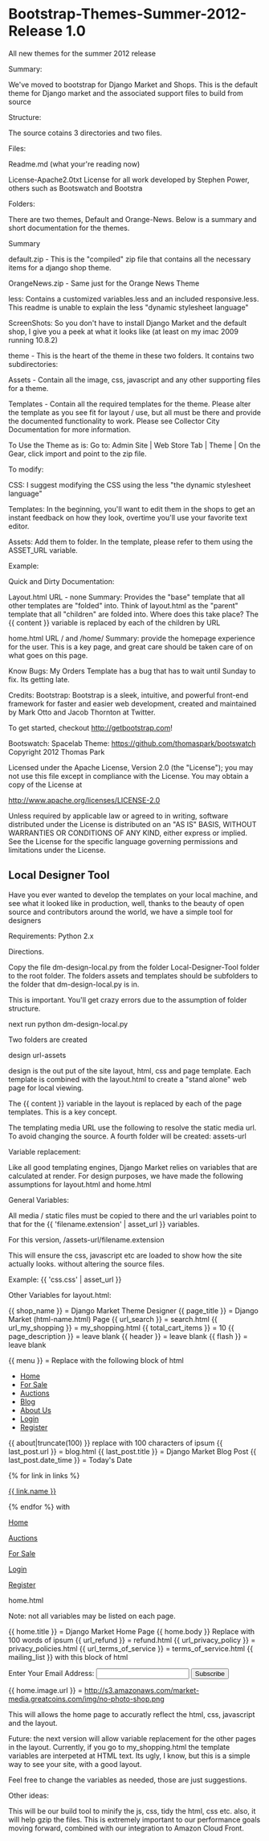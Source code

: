 Bootstrap-Themes-Summer-2012-Release 1.0
====================================

All new themes for the summer 2012 release

Summary:

We've moved to bootstrap for Django Market and Shops. This is the default theme for Django market and the associated support files to build from source

Structure:

The source cotains 3 directories and two files. 

Files:

Readme.md (what your're reading now)

License-Apache2.0txt License for all work developed by Stephen Power, others such as Bootswatch and Bootstra

Folders:

There are two themes, Default and Orange-News. Below is a summary and short documentation for the themes. 

Summary 

default.zip - This is the "compiled" zip file that contains all the necessary items for a django shop theme.

OrangeNews.zip - Same just for the Orange News Theme


less: Contains a customized variables.less and an included responsive.less. This readme is unable to explain the less "dynamic stylesheet language"
 
ScreenShots: So you don't have to install Django Market and the default shop, I give you a peek at what it looks like (at least on my imac 2009 running 10.8.2)

theme - This is the heart of the theme in these two folders. It contains two subdirectories:

Assets - Contain all the image, css, javascript and any other supporting files for a theme. 

Templates - Contain all the required templates for the theme. Please alter the template as you see fit for layout / use, but all must be there and provide the documented functionality to work. Please see Collector City Documentation for more information. 

To Use the Theme as is: Go to: Admin Site | Web Store Tab | Theme | On the Gear, click import and point to the zip file.

To modify: 

CSS: I suggest modifying the CSS using the less "the dynamic stylesheet language" 

Templates: In the beginning, you'll want to edit them in the shops to get an instant feedback on how they look, overtime you'll use your favorite text editor. 

Assets: Add them to folder. In the template, please refer to them using the ASSET_URL variable. 

Example:

<title>{{ shop_name }} - {{ page_title }}</title>
<meta name="description" content="{{ page_description }}"/>
<link rel="stylesheet" href="{{ 'screen.css' | asset_url }}"/>
<link rel="stylesheet" href="{{ 'buttons.css' | asset_url }}"/>
<link rel="stylesheet" href="{{ 'css.css' | asset_url }}" />

Quick and Dirty Documentation:

Layout.html
URL - none
Summary: Provides the "base" template that all other templates are "folded" into. Think of layout.html as the "parent" template that all "children" are folded into. Where does this take place? The {{ content }} variable is replaced by each of the children by URL

home.html
URL / and /home/
Summary: provide the homepage experience for the user. This is a key page, and great care should be taken care of on what goes on this page. 

Know Bugs: My Orders Template has a bug that has to wait until Sunday to fix. Its getting late.

Credits:
Bootstrap: Bootstrap is a sleek, intuitive, and powerful front-end framework for faster and easier web development, created and maintained by Mark Otto and Jacob Thornton at Twitter.

To get started, checkout http://getbootstrap.com!

Bootswatch: Spacelab Theme: https://github.com/thomaspark/bootswatch Copyright 2012 Thomas Park

Licensed under the Apache License, Version 2.0 (the "License"); you may not use this file except in compliance with the License. You may obtain a copy of the License at

http://www.apache.org/licenses/LICENSE-2.0

Unless required by applicable law or agreed to in writing, software distributed under the License is distributed on an "AS IS" BASIS, WITHOUT WARRANTIES OR CONDITIONS OF ANY KIND, either express or implied. See the License for the specific language governing permissions and limitations under the License.

## Local Designer Tool

Have you ever wanted to develop the templates on your local machine, and see what it looked like in production, well, thanks to the beauty of open source and contributors around the world, we have a simple tool for designers

Requirements: Python 2.x

Directions. 

Copy the file dm-design-local.py from the folder Local-Designer-Tool folder to the root folder. The folders assets and templates should be subfolders to the folder that dm-design-local.py is in.

This is important. You'll get crazy errors due to the assumption of folder structure. 

next run python dm-design-local.py

Two folders are created 

design
url-assets

design is the out put of the site layout, html, css and page template. Each template is combined with the layout.html to create a "stand alone" web page for local viewing. 

The {{ content }} variable in the layout is replaced by each of the page templates. This is a key concept.

The templating media URL use the following to resolve the static media url. To avoid changing the source. A fourth folder will be created: assets-url

Variable replacement:

Like all good templating engines, Django Market relies on variables that are calculated at render. For design purposes, we have made the following assumptions for layout.html and home.html

General Variables:

All media / static files must be copied to there and the url variables point to that for the {{ 'filename.extension' | asset_url }} variables. 

For this version, /assets-url/filename.extension

This will ensure the css, javascript etc are loaded to show how the site actually looks. without altering the source files.  

Example:
{{ 'css.css' | asset_url }} 

Other Variables for layout.html:

{{ shop_name }} = Django Market Theme Designer 
{{ page_title }}  = Django Market (html-name.html) Page
{{ url_search }} = search.html
{{ url_my_shopping }} = my_shopping.html
{{ total_cart_items }} = 10
{{ page_description }} = leave blank
{{ header }} = leave blank
{{ flash }} = leave blank

{{ menu }} = Replace with the following block of html
<ul id="menu-primary" class="menu">
		<li><a href="home.html">Home</a></li>
		<li><a href="for_sale.html">For Sale</a></li>
		<li><a href="auctions.html">Auctions</a></li>
		<li><a href="blog.html">Blog</a></li>
		<li><a href="about_us.html">About Us</a></li>
    	<li><a href="login.html" id="">Login</a></li>
		<li><a href="register.html">Register</a></li>
</ul>

{{ about|truncate(100) }} replace with 100 characters of ipsum 
{{ last_post.url }} = blog.html 
{{ last_post.title }} = Django Market Blog Post
{{ last_post.date_time }} = Today's Date

{% for link in links %}
<p><a href="{{ link.to }}">{{ link.name }}</a></p>
{% endfor %}
with
<p><a href="home.html">Home</a></p>
<p><a href="auctions.html">Auctions</a></p>
<p><a href="for_sale.html">For Sale</a></p>
<p><a href="login.html">Login</a></p>
<p><a href="register.html">Register</a></p>

home.html

Note: not all variables may be listed on each page.

{{ home.title }} = Django Market Home Page
{{ home.body }} Replace with 100 words of ipsum
{{ url_refund  }} = refund.html
{{ url_privacy_policy  }} = privacy_policies.html 
{{ url_terms_of_service  }} = terms_of_service.html 
{{ mailing_list }} with this block of html
<div id="mail_list_form">
<form action="." method="POST" name="form">
		<label for="id_email">Enter Your Email Address:</label>
		<input id="id_email" type="text" name="email" maxlength="75" />
		<input type="submit" class="btn btn-primary" value="Subscribe" id="mail_list_submit_btn"></input>
	</form>
</div>

{{ home.image.url }} =  http://s3.amazonaws.com/market-media.greatcoins.com/img/no-photo-shop.png

This will allows the home page to accuratly reflect the html, css, javascript and the layout. 

Future: the next version will allow variable replacement for the other pages in the layout. Currently, if you go to my_shopping.html the template variables are interpeted at HTML text. Its ugly, I know, but this is a simple way to see your site, with a good layout.

Feel free to change the variables as needed, those are just suggestions.


Other ideas: 

This will be our build tool to minify the js, css, tidy the html, css etc. also, it will help gzip the files. This is extremely important to our performance goals moving forward, combined with our integration to Amazon Cloud Front.


